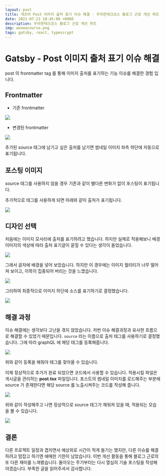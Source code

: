 ```yaml
---
layout: post
title: 개츠비 Post 이미지 출처 표기 이슈 해결 - 우아한테크코스 블로그 근로 개선 파트
date: 2021-07-21 18:45:00 +0900
description: 우아한테크코스 블로그 근로 개선 파트
img: woowacourse.png
tags: gatsby, react, typescrypt
---
```


# Gatsby - Post 이미지 출처 표기 이슈 해결

post 의 frontmatter tag 를 통해 이미지 출처를 표기하는 기능 이슈를 해결한 경험 입니다.

## Frontmatter

- 기존 frontmatter

<img src="/github-blog/assets/img/woowacourse/blog/11.png">

- 변경된 frontmatter

<img src="/github-blog/assets/img/woowacourse/blog/12.png">

추가된 source 태그에 남기고 싶은 출처를 남기면 썸네일 이미지 좌측 하단에 자동으로 표기됩니다.



## 포스팅 이미지

source 태그를 사용하지 않을 경우 기존과 같이 별다른 변화가 없이 포스팅이 표기됩니다.

추가적으로 태그를 사용하게 되면 아래와 같이 출처가 표기됩니다.

<img src="/github-blog/assets/img/woowacourse/blog/13.png">

## 디자인 선택

처음에는 이미지 모서리에 출처를 표기하려고 했습니다. 하지만 실제로 적용해보니 배경 이미지의 색상에 따라 출처 표기글이 묻힐 수 있다는 생각이 들었습니다.

<img src="/github-blog/assets/img/woowacourse/blog/14.png">

그래서 글자에 배경을 넣어 보았습니다. 하지만 이 경우에는 이미지 퀄리티가 너무 떨어져 보이고, 이목이 집중되어 버리는 것을 느꼈습니다.

<img src="/github-blog/assets/img/woowacourse/blog/15.png">

그리하여 최종적으로 이미지 하단에 소스를 표기하기로 결정했습니다.

<img src="/github-blog/assets/img/woowacourse/blog/16.png">

## 해결 과정

이슈 해결에는 생각보다 고난을 겪지 않았습니다. 저번 이슈 해결과정과 유사한 흐름으로 해결할 수 있었기 때문입니다. `source` 라는 이름으로 출처 태그를 사용하기로 결정했습니다. 그에 따라 graphQL 에 해당 태그를 등록해줍니다.

<img src="/github-blog/assets/img/woowacourse/blog/17.png">

위와 같이 등록을 해줘야 태그를 찾아올 수 있습니다.

이제 정상적으로 추가가 완료 되었으면 코드에서 사용할 수 있습니다. 적용시킬 파일은 게시글을 관리하는 <b>post.tsx</b> 파일입니다. 포스트의 썸네일 이미지를 로드해주는 부분에 source 가 존재한다면 해당 source 를 노출시켜주는 코드를 작성해 줍니다.

<img src="/github-blog/assets/img/woowacourse/blog/18.png">

위와 같이 작성해주고 나면 정상적으로 source 태그가 채워져 있을 때, 적용되는 모습을 볼 수 있습니다.

<img src="/github-blog/assets/img/woowacourse/blog/13.png">

## 결론

다른 프로젝트 일정과 겹치면서 예상외로 시간이 적게 들기는 했지만, 다른 이슈를 해결하려고 맘잡고 하기엔 애매한 기한이 남았습니다. 이번 개선 활동을 통해 블로그 근로의 또 다른 재미를 느껴봤습니다. 돌아오는 주기부터는 다시 열심히 기술 포스팅을 작성해야겠습니다. 부족한 글을 읽어주셔서 감사합니다.

